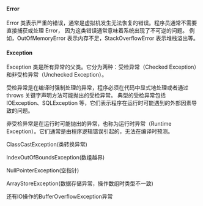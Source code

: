 #### Error
Error 类表示严重的错误，通常是虚拟机发生无法恢复的错误。程序员通常不需要直接捕获或处理 Error，
因为这类错误通常意味着系统出现了不可逆的问题。
例如，OutOfMemoryError 表示内存不足，StackOverflowError 表示堆栈溢出等。

#### Exception
Exception 类是所有异常的父类。它分为两种：受检异常（Checked Exception）和非受检异常（Unchecked Exception）。

受检异常是在编译时强制处理的异常，程序必须在代码中显式地处理或者通过 throws 关键字声明方法可能抛出的受检异常。
典型的受检异常包括 IOException、SQLException 等，它们表示程序在运行时可能遇到的外部因素导致的问题。


非受检异常是在运行时可能抛出的异常，也称为运行时异常（Runtime Exception）。它们通常是由程序逻辑错误引起的，无法在编译时预测。

ClassCastException(类转换异常)
    
IndexOutOfBoundsException(数组越界)
    
NullPointerException(空指针)
    
ArrayStoreException(数据存储异常，操作数组时类型不一致)
    
还有IO操作的BufferOverflowException异常